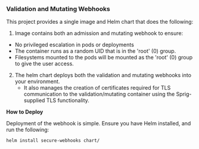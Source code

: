 ### Validation and Mutating Webhooks

This project provides a single image and Helm chart that does the following:
1. Image contains both an admission and mutating webhook to ensure:
  * No privileged escalation in pods or deployments
  * The container runs as a random UID that is in the 'root' (0) group.
  * Filesystems mounted to the pods will be mounted as the 'root' (0) group to give the user access.
2. The helm chart deploys both the validation and mutating webhooks into your environment.
    * It also manages the creation of certificates required for TLS communication to the validation/mutating container using the Sprig-supplied TLS functionality.
    
    
**How to Deploy**

Deployment of the webhook is simple. Ensure you have Helm installed, and run the following:

```
helm install secure-webhooks chart/
```

